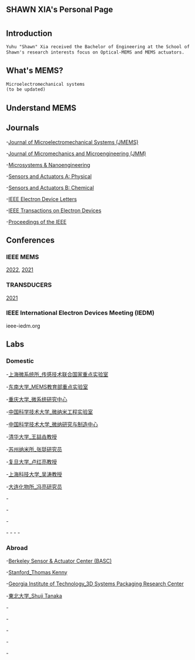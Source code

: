 ## SHAWN XIA's Personal Page
#
## **Introduction**
```markdown
Yuhu "Shawn" Xia received the Bachelor of Engineering at the School of Instrument and Electronics, North University of China in 2020. He is currently pursuing the Master of Engineering with Shanghai Institute of Microsystem and Information Technology (SIMIT), Chinese Academy of Sciences (CAS). 
Shawn's research interests focus on Optical-MEMS and MEMS actuators.
```

## **What's MEMS?**
```markdown
Microelectromechanical systems
(to be updated)
```
## **Understand MEMS**
## Journals
-[Journal of Microelectromechanical Systems (JMEMS)](https://ieeexplore.ieee.org/xpl/RecentIssue.jsp?punumber=84)

-[Journal of Micromechanics and Microengineering (JMM)](https://iopscience.iop.org/journal/0960-1317)

-[Microsystems & Nanoengineering](https://www.nature.com/micronano/)

-[Sensors and Actuators A: Physical](https://www.sciencedirect.com/journal/sensors-and-actuators-a-physical)

-[Sensors and Actuators B: Chemical](https://www.sciencedirect.com/journal/sensors-and-actuators-b-chemical)

-[IEEE Electron Device Letters](https://ieeexplore.ieee.org/xpl/RecentIssue.jsp?punumber=55)

-[IEEE Transactions on Electron Devices](https://ieeexplore.ieee.org/xpl/RecentIssue.jsp?punumber=16)

-[Proceedings of the IEEE](https://ieeexplore.ieee.org/xpl/RecentIssue.jsp?punumber=5)
## Conferences
### IEEE MEMS
[2022](https://ieeemems2022.org/),
[2021](https://www.mems21.org/)
### TRANSDUCERS
[2021](https://www.transducers2021.org/)
### IEEE International Electron Devices Meeting (IEDM)
ieee-iedm.org
## Labs
### Domestic
-[上海微系统所_传感技术联合国家重点实验室](http://www.sim.cas.cn/kybm2016/cgjslhgjzdsys2016/)

-[东南大学_MEMS教育部重点实验室](https://mems.seu.edu.cn/main.htm)

-[重庆大学_微系统研究中心](http://msc.coe.cqu.edu.cn/index.htm)

-[中国科学技术大学_微纳米工程实验室](http://mane.ustc.edu.cn/)

-[中国科学技术大学_微纳研究与制造中心](http://nano.ustc.edu.cn/)

-[清华大学_王喆垚教授](http://main.ime.tsinghua.edu.cn/)

-[苏州纳米所_张珽研究员](http://ting.sinano.ac.cn/)

-[复旦大学_卢红亮教授](http://www.fudansensor.com/)

-[上海科技大学_吴涛教授](https://small.shanghaitech.edu.cn/)

-[大连化物所_冯亮研究员](http://www.sensor.dicp.ac.cn/index.htm)

-[]()

-[]()

-[]()

-[]()
-[]()
-[]()
-[]()
### Abroad
-[Berkeley Sensor & Actuator Center (BASC)](http://www-bsac.eecs.berkeley.edu/)

-[Stanford_Thomas Kenny](http://micromachine.stanford.edu/)

-[Georgia Institute of Technology_3D Systems Packaging Research Center](http://prc.gatech.edu/home)

-[東北大学_Shuji Tanaka](http://www.mems.mech.tohoku.ac.jp/index.html)

-[]()

-[]()

-[]()

-[]()

-[]()